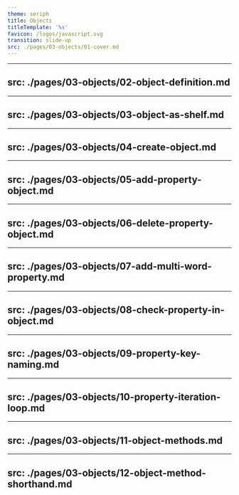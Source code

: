```yaml
---
theme: seriph
title: Objects
titleTemplate: '%s'
favicon: /logos/javascript.svg
transition: slide-up
src: ./pages/03-objects/01-cover.md
---
```


---
src: ./pages/03-objects/02-object-definition.md
---

---
src: ./pages/03-objects/03-object-as-shelf.md
---

---
src: ./pages/03-objects/04-create-object.md
---

---
src: ./pages/03-objects/05-add-property-object.md
---

---
src: ./pages/03-objects/06-delete-property-object.md
---

---
src: ./pages/03-objects/07-add-multi-word-property.md
---

---
src: ./pages/03-objects/08-check-property-in-object.md
---

---
src: ./pages/03-objects/09-property-key-naming.md
---

---
src: ./pages/03-objects/10-property-iteration-loop.md
---

---
src: ./pages/03-objects/11-object-methods.md
---

---
src: ./pages/03-objects/12-object-method-shorthand.md
---
